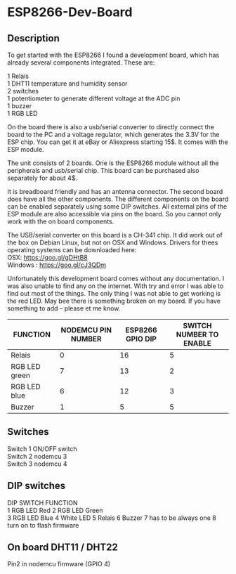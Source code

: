 # ESP8266-Dev-Board
## Description
To get started with the ESP8266 I found a development board, which has already several components integrated. These are:  

1 Relais  
1 DHT11 temperature and humidity sensor  
2 switches  
1 potentiometer to generate different voltage at the ADC pin  
1 buzzer  
1 RGB LED  

On the board there is also a usb/serial converter to directly connect the board to the PC and a voltage regulator, which generates the 3.3V for the ESP chip. You can get it at eBay or Aliexpress starting 15$. It comes with the ESP module.  

The unit consists of 2 boards. One is the ESP8266 module without all the peripherals and usb/serial chip. This board can be purchased also separately for about 4$.  

It is breadboard friendly and has an antenna connector. The second board does have all the other components. The different components on the board can be enabled separately using some DIP switches. All external pins of the ESP module are also accessible via pins on the board. So you cannot only work with the on board components.  

The USB/serial converter on this board is a CH-341 chip. It did work out of the box on Debian Linux, but not on OSX and Windows. Drivers for thees operating systems can be downloaded here:  
OSX:       https://goo.gl/gDHtB8  
Windows :  https://goo.gl/cJ3QDm  

Unfortunately this development board comes without any documentation. I was also unable to find any on the internet. With try and error I was able to find out most of the things. The only thing I was not able to get working is the red LED. May bee there is something broken on my board. If you have something to add – please et me know.  

| FUNCTION      | NODEMCU PIN NUMBER | ESP8266 GPIO	DIP  | SWITCH NUMBER TO ENABLE |
| ------------- | -------------      | -------------     |-------------            |
| Relais        | 0	                 |  16               |   5                     |
| RGB LED green | 7                  |13                 |   2                     |
| RGB LED blue  | 6                  |12                 |   3                     |
| Buzzer        | 1                  |5                  |   5                     |

## Switches  

Switch 1 ON/OFF switch  
Switch 2 nodemcu 3  
Switch 3 nodemcu 4  

## DIP switches  

DIP SWITCH	FUNCTION  
1	RGB LED Red 
2	RGB LED Green  
3	RGB LED Blue
4	White LED
5	Relais
6	Buzzer
7	has to be always one
8	turn on to flash firmware

## On board DHT11 / DHT22

Pin2 in nodemcu firmware (GPIO 4)
